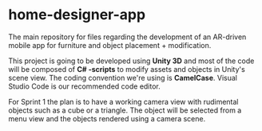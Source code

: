 # home-designer-app
The main repository for files regarding the development of an AR-driven mobile app for furniture and object placement + modification.

This project is going to be developed using **Unity 3D** and most of the code will be composed of **C# -scripts** to modify assets and objects in Unity's scene view. The coding convention we're using is **CamelCase**. Visual Studio Code is our recommended code editor.

For Sprint 1 the plan is to have a working camera view with rudimental objects such as a cube or a triangle. The object will be selected from a menu view and the objects rendered using a camera scene.
